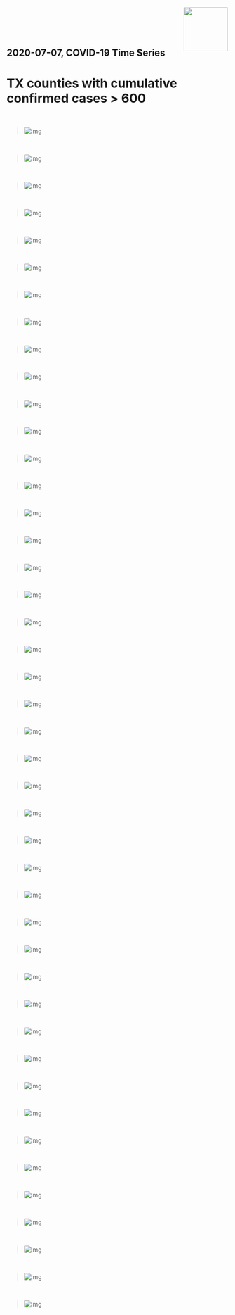<img align="right"  height="100" src="/doc/utsw-master-logo-cmyk+BI.png">

 <p>&nbsp;</p> 

 <p>&nbsp;</p> 

## 2020-07-07, COVID-19 Time Series
# TX counties with cumulative confirmed cases > 600


 <p>&nbsp;</p> 

>![img](/output/TX_counties_uptodate/Harris_3plot_combined.png)

 <p>&nbsp;</p> 

>![img](/output/TX_counties_uptodate/Dallas_3plot_combined.png)

 <p>&nbsp;</p> 

>![img](/output/TX_counties_uptodate/Bexar_3plot_combined.png)

 <p>&nbsp;</p> 

>![img](/output/TX_counties_uptodate/Tarrant_3plot_combined.png)

 <p>&nbsp;</p> 

>![img](/output/TX_counties_uptodate/Travis_3plot_combined.png)

 <p>&nbsp;</p> 

>![img](/output/TX_counties_uptodate/El-Paso_3plot_combined.png)

 <p>&nbsp;</p> 

>![img](/output/TX_counties_uptodate/Hidalgo_3plot_combined.png)

 <p>&nbsp;</p> 

>![img](/output/TX_counties_uptodate/Galveston_3plot_combined.png)

 <p>&nbsp;</p> 

>![img](/output/TX_counties_uptodate/Nueces_3plot_combined.png)

 <p>&nbsp;</p> 

>![img](/output/TX_counties_uptodate/Fort-Bend_3plot_combined.png)

 <p>&nbsp;</p> 

>![img](/output/TX_counties_uptodate/Collin_3plot_combined.png)

 <p>&nbsp;</p> 

>![img](/output/TX_counties_uptodate/Denton_3plot_combined.png)

 <p>&nbsp;</p> 

>![img](/output/TX_counties_uptodate/Williamson_3plot_combined.png)

 <p>&nbsp;</p> 

>![img](/output/TX_counties_uptodate/Hays_3plot_combined.png)

 <p>&nbsp;</p> 

>![img](/output/TX_counties_uptodate/Lubbock_3plot_combined.png)

 <p>&nbsp;</p> 

>![img](/output/TX_counties_uptodate/Potter_3plot_combined.png)

 <p>&nbsp;</p> 

>![img](/output/TX_counties_uptodate/Jefferson_3plot_combined.png)

 <p>&nbsp;</p> 

>![img](/output/TX_counties_uptodate/Brazoria_3plot_combined.png)

 <p>&nbsp;</p> 

>![img](/output/TX_counties_uptodate/Cameron_3plot_combined.png)

 <p>&nbsp;</p> 

>![img](/output/TX_counties_uptodate/Montgomery_3plot_combined.png)

 <p>&nbsp;</p> 

>![img](/output/TX_counties_uptodate/Brazos_3plot_combined.png)

 <p>&nbsp;</p> 

>![img](/output/TX_counties_uptodate/Walker_3plot_combined.png)

 <p>&nbsp;</p> 

>![img](/output/TX_counties_uptodate/Webb_3plot_combined.png)

 <p>&nbsp;</p> 

>![img](/output/TX_counties_uptodate/McLennan_3plot_combined.png)

 <p>&nbsp;</p> 

>![img](/output/TX_counties_uptodate/Bell_3plot_combined.png)

 <p>&nbsp;</p> 

>![img](/output/TX_counties_uptodate/Ector_3plot_combined.png)

 <p>&nbsp;</p> 

>![img](/output/TX_counties_uptodate/Victoria_3plot_combined.png)

 <p>&nbsp;</p> 

>![img](/output/TX_counties_uptodate/Ellis_3plot_combined.png)

 <p>&nbsp;</p> 

>![img](/output/TX_counties_uptodate/Anderson_3plot_combined.png)

 <p>&nbsp;</p> 

>![img](/output/TX_counties_uptodate/Smith_3plot_combined.png)

 <p>&nbsp;</p> 

>![img](/output/TX_counties_uptodate/Comal_3plot_combined.png)

 <p>&nbsp;</p> 

>![img](/output/TX_counties_uptodate/Midland_3plot_combined.png)

 <p>&nbsp;</p> 

>![img](/output/TX_counties_uptodate/Randall_3plot_combined.png)

 <p>&nbsp;</p> 

>![img](/output/TX_counties_uptodate/Titus_3plot_combined.png)

 <p>&nbsp;</p> 

>![img](/output/TX_counties_uptodate/Starr_3plot_combined.png)

 <p>&nbsp;</p> 

>![img](/output/TX_counties_uptodate/Moore_3plot_combined.png)

 <p>&nbsp;</p> 

>![img](/output/TX_counties_uptodate/Guadalupe_3plot_combined.png)

 <p>&nbsp;</p> 

>![img](/output/TX_counties_uptodate/Kaufman_3plot_combined.png)

 <p>&nbsp;</p> 

>![img](/output/TX_counties_uptodate/Taylor_3plot_combined.png)

 <p>&nbsp;</p> 

>![img](/output/TX_counties_uptodate/Grayson_3plot_combined.png)

 <p>&nbsp;</p> 

>![img](/output/TX_counties_uptodate/Hunt_3plot_combined.png)

 <p>&nbsp;</p> 

>![img](/output/TX_counties_uptodate/Angelina_3plot_combined.png)

 <p>&nbsp;</p> 

>![img](/output/TX_counties_uptodate/Johnson_3plot_combined.png)

 <p>&nbsp;</p> 

>![img](/output/TX_counties_uptodate/Jones_3plot_combined.png)

 <p>&nbsp;</p> 


